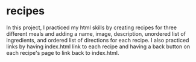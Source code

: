 # recipes
In this project, I practiced my html skills by creating recipes for three
different meals and adding a name, image, description, unordered list of 
ingredients, and ordered list of directions for each recipe. I also 
practiced links by having index.html link to each recipe and having
a back button on each recipe's page to link back to index.html.
